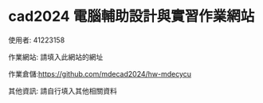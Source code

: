 # cad2024 電腦輔助設計與實習作業網站

使用者: 41223158

作業網站: 請填入此網站的網址

作業倉儲:https://github.com/mdecad2024/hw-mdecycu

其他資訊: 請自行填入其他相關資料
